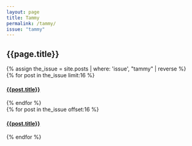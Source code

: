 ```yaml
---
layout: page
title: Tammy
permalink: /tammy/
issue: "tammy"
---
```

<h2 class="uk-text-center">{{page.title}}</h2>
<div class="uk-container-small uk-grid" uk-grid>
{% assign the_issue = site.posts | where: 'issue', "tammy" | reverse %} 
<div class="uk-width-1-2">
{% for post in the_issue limit:16 %} 
<h4><a href="{{post.url}}">{{post.title}}</a></h4>
{% endfor %}
</div>
<div class="uk-width-1-2">
{% for post in the_issue offset:16 %} 
<h4><a href="{{post.url}}">{{post.title}}</a></h4>
{% endfor %}
</div>
<div class="clearfix"></div>
</div>